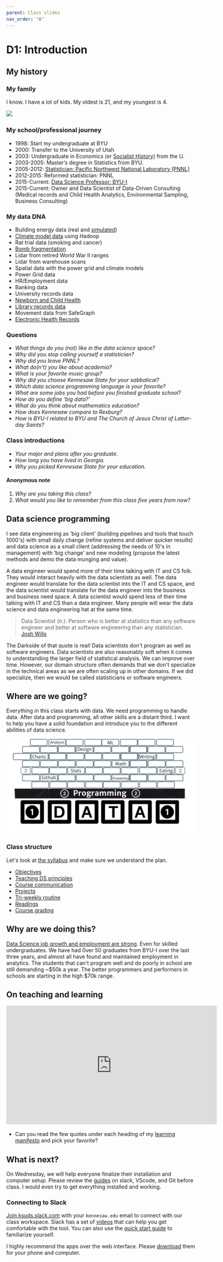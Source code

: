 ```yaml
---
parent: Class slides
nav_order: "A"
---
```


# D1: Introduction

## My history

### My family

I know.  I have a lot of kids.  My oldest is 21, and my youngest is 4.

![](https://byuistats.github.io/CSE250-Hathaway/slides/introduction/day01_introduction/family_2020.png)

### My school/professional journey

- 1998: Start my undergraduate at BYU
- 2000: Transfer to the University of Utah
- 2003: Undergraduate in Economics (er [Socialist History](https://dailyutahchronicle.com/2018/04/16/us-economics-department-marxist-or-diverse/)) from the U.
- 2003-2005: Master’s degree in Statistics from BYU.
- 2005-2012: [Statistician: Pacific Northwest National Laboratory (PNNL)](https://www.pnnl.gov/computational-mathematics-statistics-0)
- 2012-2015: Reformed statistician: PNNL 
- 2015-Current: [Data Science Professor: BYU-I](https://www.byui.edu/mathematics/student-resources/data-science)
- 2015-Current: Owner and Data Scientist of Data-Driven Consulting (Medical records and Child Health Analytics, Environmental Sampling, Business Consulting)

### My data DNA

- Building energy data (real and [simulated](https://energyplus.net/))
- [Climate model data](https://climate.pnnl.gov/#) using Hadoop
- Rat trial data (smoking and cancer)
- [Bomb fragmentation](https://apps.dtic.mil/sti/pdfs/ADA531258.pdf)
- Lidar from retired World War II ranges
- Lidar from warehouse scans
- Spatial data with the power grid and climate models
- Power Grid data
- HR/Employment data
- Banking data
- University records data
- [Newborn and Child Health](https://www.gatesfoundation.org/our-work/programs/global-development/maternal-newborn-and-child-health)
- [Library records data](https://data.seattle.gov/Community/Library-Collection-Inventory/6vkj-f5xf)
- Movement data from SafeGraph
- [Electronic Health Records](https://www.optum.com/business/solutions/government/federal/data-analytics-federal/clinical-data.html)

### Questions

- _What things do you (not) like in the data science space?_
- _Why did you stop calling yourself a statistician?_
- _Why did you leave PNNL?_
- _What do(n't) you like about academia?_
- _What is your favorite music group?_
- _Why did you choose Kennesaw State for your sabbatical?_
- _Which data science programming language is your favorite?_
- _What are some jobs you had before you finished graduate school?_
- _How do you define 'big data?'_
- _What do you think about mathematics education?_
- _How does Kennesaw compare to Rexburg?_
- _How is BYU-I related to BYU and The Church of Jesus Christ of Latter-day Saints?_  

### Class introductions

- _Your major and plans after you graduate._
- _How long you have lived in Georgia._
- _Why you picked Kennesaw State for your education._

#### Anonymous note

1. _Why are you taking this class?_
2. _What would you like to remember from this class five years from now?_

## Data science programming

I see data engineering as ‘big client’ (building pipelines and tools that touch 1000's) with small daily change (refine systems and deliver quicker results) and data science as a small client (addressing the needs of 10's in management) with ‘big change’ and new modeling (propose the latest methods and demo the data munging and value).

A data engineer would spend more of their time talking with IT and CS folk.  They would interact heavily with the data scientists as well.  The data engineer would translate for the data scientist into the IT and CS space, and the data scientist would translate for the data engineer into the business and business need space. A data scientist would spend less of their time talking with IT and CS than a data engineer. Many people will wear the data science and data engineering hat at the same time.  

> Data Scientist (n.): Person who is better at statistics than any software engineer and better at software engineering than any statistician. [Josh Wills](https://twitter.com/josh_wills/status/198093512149958656?s=20)

The Darkside of that quote is real!  Data scientists don't program as well as software engineers.  Data scientists are also reasonably soft when it comes to understanding the larger field of statistical analysis. We can improve over time. However, our domain structure often demands that we don't specialize in the technical areas as we are often scaling up in other domains. If we did specialize, then we would be called statisticians or software engineers.

## Where are we going?

Everything in this class starts with data.  We need programming to handle data.  After data and programming, all other skills are a distant third.  I want to help you have a solid foundation and introduce you to the different abilities of data science.

![](img/data_programming.png)

### Class structure

Let's look at [the syllabus](../README.md) and make sure we understand the plan.

- [Objectives](../README.md#course-objectives)
- [Teaching DS principles](../README.md#principles-of-data-science-teaching)
- [Course communication](../README.md#course-communication)
- [Projects](../README.md#project-topics)
- [Tri-weekly routine](../README.md#course-outline)
- [Readings](../README.md#course-readings)
- [Course grading](../README.md#course-grading)

## Why are we doing this?

[Data Science job growth and employment are strong](https://lambdaschool.com/the-commons/data-science-job-growth-in-2021-and-beyond).  Even for skilled undergraduates.  We have had 0ver 50 graduates from BYU-I over the last three years, and almost all have found and maintained employment in analytics.  The students that can't program well and do poorly in school are still demanding ~$50k a year.  The better programmers and performers in schools are starting in the high $70k range.  

## On teaching and learning

<iframe width="560" height="315" src="https://www.youtube.com/embed/kO8x8eoU3L4" title="YouTube video player" frameborder="0" allow="accelerometer; autoplay; clipboard-write; encrypted-media; gyroscope; picture-in-picture" allowfullscreen></iframe>

- Can you read the few quotes under each heading of my [learning manifesto](https://datathink.io/my-learning-manifesto-aka-teaching-philosophy/) and pick your favorite?

## What is next?

On Wednesday, we will help everyone finalize their installation and computer setup.  Please review the [guides](../guides/readme.md) on slack, VScode, and Git before class.  I would even try to get everything installed and working.

### Connecting to Slack

[Join ksuds.slack.com](https://join.slack.com/t/ksuds/signup) with your `kennesaw.edu` email to connect with our class workspace. Slack has a set of [videos](https://slack.com/help/articles/360059976673-Slack-video-tutorials) that can help you get comfortable with the tool. You can also use the [quick start guide](https://slack.com/help/articles/360059928654-How-to-use-Slack--your-quick-start-guide) to familiarize yourself.

I highly recommend the apps over the web interface. Please [download](https://slack.com/downloads/) them for your phone and computer.

